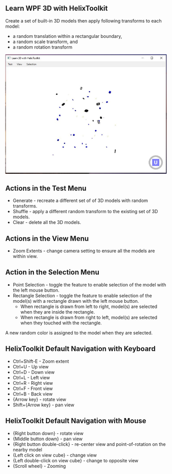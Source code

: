 ## Learn WPF 3D with HelixToolkit

Create a set of built-in 3D models then apply following transforms to each model:

- a random translation within a rectangular boundary,
- a random scale transform, and
- a random rotation transform

![WpfApp](./WpfApp.JPG)

## Actions in the Test Menu

- Generate - recreate a different set of of 3D models with random transforms.
- Shuffle - apply a different random transform to the existing set of 3D models.
- Clear - delete all the 3D models.

## Actions in the View Menu

- Zoom Extents - change camera setting to ensure all the models are within view.

## Action in the Selection Menu

- Point Selection - toggle the feature to enable selection of the model with the left mouse button.
- Rectangle Selection - toggle the feature to enable selection of the model(s) with a rectangle drawn with the left mouse button.
    - When rectangle is drawn from left to right, model(s) are selected when they are inside the rectangle.
    - When rectangle is drawn from right to left, model(s) are selected when they touched with the rectangle.

A new random color is assigned to the model when they are selected. 

## HelixToolkit Default Navigation with Keyboard

- Ctrl+Shift-E - Zoom extent
- Ctrl+U - Up view
- Ctrl+D - Down view
- Ctrl+L - Left view
- Ctrl+R - Right view
- Ctrl+F - Front view
- Ctrl+B - Back view
- {Arrow key} - rotate view
- Shift+{Arrow key} - pan view

## HelixToolkit Default Navigation with Mouse

- {Right button down} - rotate view
- {Middle button down} - pan view
- {Right button double-click} - re-center view and point-of-rotation on the nearby model
- {Left click on view cube} - change view
- {Left double-click on view cube} - change to opposite view
- {Scroll wheel} - Zooming